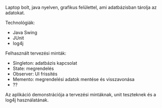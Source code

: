 Laptop bolt, java nyelven, grafikus felülettel, ami adatbázisban tárolja az adatokat.

Technológiák:
- Java Swing
- JUnit
- log4j

Felhasznált tervezési minták:
- Singleton: adatbázis kapcsolat
- State: megrendelés
- Observer: UI frissítés
- Memento: megrendelési adatok mentése és visszavonása
- ??

Az aplikáció demonstrációja a tervezési mintáknak, unit teszteknek és a log4j használatának.

